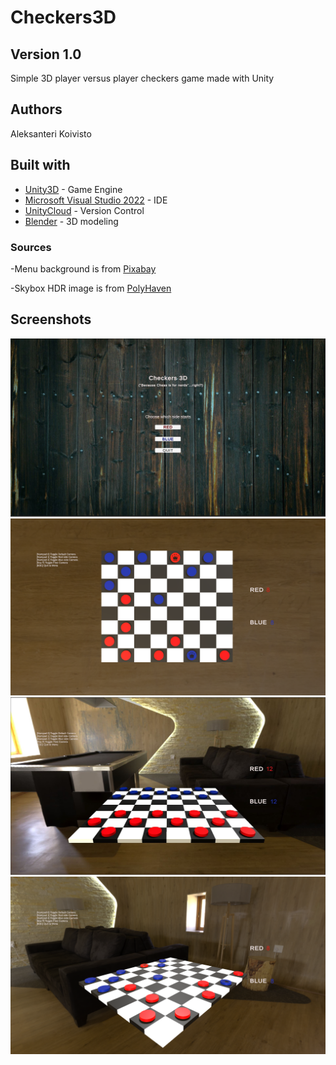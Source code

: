 # Checkers3D

## Version 1.0

Simple 3D player versus player checkers game made with Unity

## Authors

Aleksanteri Koivisto

## Built with

* [Unity3D](https://unity3d.com/) - Game Engine
* [Microsoft Visual Studio 2022](https://visualstudio.microsoft.com/) - IDE
* [UnityCloud](https://cloud.unity.com/home/login) - Version Control
* [Blender](https://www.blender.org/) - 3D modeling

### Sources

-Menu background is from [Pixabay](https://pixabay.com/)

-Skybox HDR image is from [PolyHaven](https://polyhaven.com/hdris/skies)

## Screenshots
<img src="gamemenu.JPG" width="720">

<img src="defaultview.png" width="720">

<img src="gameview.JPG" width="720">

<img src="freecamera.png" width="720">
